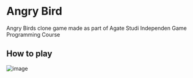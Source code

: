 # Angry Bird
Angry Birds clone game made as part of Agate Studi Independen Game Programming Course

## How to play

![image](https://user-images.githubusercontent.com/55582263/134341698-c4d1cc15-9d11-4d94-8464-5d4f11f786a6.png)

